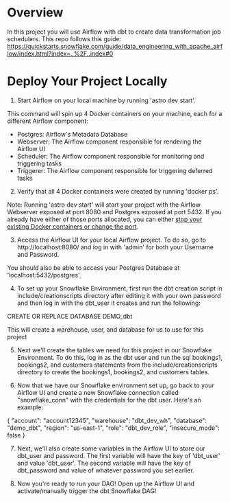 Overview
========

In this project you will use Airflow with dbt to create data transformation job schedulers. This repo follows this guide: https://quickstarts.snowflake.com/guide/data_engineering_with_apache_airflow/index.html?index=..%2F..index#0

Deploy Your Project Locally
===========================

1. Start Airflow on your local machine by running 'astro dev start'.

This command will spin up 4 Docker containers on your machine, each for a different Airflow component:

- Postgres: Airflow's Metadata Database
- Webserver: The Airflow component responsible for rendering the Airflow UI
- Scheduler: The Airflow component responsible for monitoring and triggering tasks
- Triggerer: The Airflow component responsible for triggering deferred tasks

2. Verify that all 4 Docker containers were created by running 'docker ps'.

Note: Running 'astro dev start' will start your project with the Airflow Webserver exposed at port 8080 and Postgres exposed at port 5432. If you already have either of those ports allocated, you can either [stop your existing Docker containers or change the port](https://docs.astronomer.io/astro/test-and-troubleshoot-locally#ports-are-not-available).

3. Access the Airflow UI for your local Airflow project. To do so, go to http://localhost:8080/ and log in with 'admin' for both your Username and Password.

You should also be able to access your Postgres Database at 'localhost:5432/postgres'.

4. To set up your Snowflake Environment, first run the dbt creation script in include/creationscripts directory after editing it with your own password and then log in with the dbt_user it creates and run the following:

CREATE OR REPLACE DATABASE DEMO_dbt

This will create a warehouse, user, and database for us to use for this project

5. Next we'll create the tables we need for this project in our Snowflake Environment. To do this, log in as the dbt user and run the sql bookings1, bookings2, and customers statements from the include/creationscripts directory to create the bookings1, bookings2, and customers tables. 

6. Now that we have our Snowflake environment set up, go back to your Airflow UI and create a new Snowflake connection called "snowflake_conn" with the credentials for the dbt user. Here's an example:

{
  "account": "account12345",
  "warehouse": "dbt_dev_wh",
  "database": "demo_dbt",
  "region": "us-east-1",
  "role": "dbt_dev_role",
  "insecure_mode": false
}

7. Next, we'll also create some variables in the Airflow UI to store our dbt_user and password. The first variable will have the key of 'dbt_user' and value 'dbt_user'. The second variable will have the key of dbt_password and value of whatever password you set earlier. 

8. Now you're ready to run your DAG! Open up the Airflow UI and activate/manually trigger the dbt Snowflake DAG!
